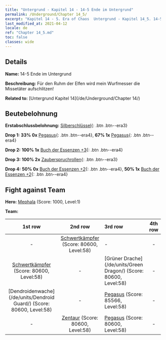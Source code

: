 ```yaml
---
title: "Untergrund - Kapitel 14 - 14-5 Ende im Untergrund"
permalink: /Underground/Chapter 14_5/
excerpt: "Kapitel 14 - 5. Era of Chaos  Untergrund - Kapitel 14_5. 14-5 Ende im Untergrund"
last_modified_at: 2021-04-12
locale: de
ref: "Chapter 14_5.md"
toc: false
classes: wide
---
```


## Details

 **Name:** 14-5 Ende im Untergrund

 **Beschreibung:** Für den Ruhm der Elfen wird mein Wurfmesser die Missetäter aufschlitzen!

 **Related to:** [Untergrund Kapitel 14](/de/Underground/Chapter 14/)

## Beutebelohnung

 **Erstabschlussbelohnung:** [Silberschlüssel](/de/Items/con_693/){: .btn .btn--era3}

 **Drop 1:** **33% 0x** [Pegasus](/de/Items/unt_202/){: .btn .btn--era4}, **67% 1x** [Pegasus](/de/Items/unt_202/){: .btn .btn--era4}

 **Drop 2:** **100% 1x** [Buch der Essenzen +3](/de/Items/mat_60/){: .btn .btn--era4}

 **Drop 3:** **100% 2x** [Zauberspruchrollen](/de/Items/con_694/){: .btn .btn--era3}

 **Drop 4:** **50% 0x** [Buch der Essenzen +2](/de/Items/mat_53/){: .btn .btn--era4}, **50% 1x** [Buch der Essenzen +2](/de/Items/mat_53/){: .btn .btn--era4}


## Fight against Team
 **Hero:** [Mephala](/de/heroes/Mephala/) (Score: 1000, Level:1)

 **Team:**


  | 1st row | 2nd row | 3rd row | 4th row |
  |:----:|:----:|:----|:----:|
  | - | [Schwertkämpfer](/de/units/Swordsman/) (Score: 80600, Level:58)  | - | - |
  | [Schwertkämpfer](/de/units/Swordsman/) (Score: 80600, Level:58)  | - | [Grüner Drache](/de/units/Green Dragon/) (Score: 80600, Level:58)  | - |
  | [Dendroidenwache](/de/units/Dendroid Guard/) (Score: 80600, Level:58)  | - | [Pegasus](/de/units/Pegasus/) (Score: 85566, Level:58)  | - |
  | - | [Zentaur](/de/units/Centaur/) (Score: 80600, Level:58)  | [Pegasus](/de/units/Pegasus/) (Score: 80600, Level:58)  | - |


